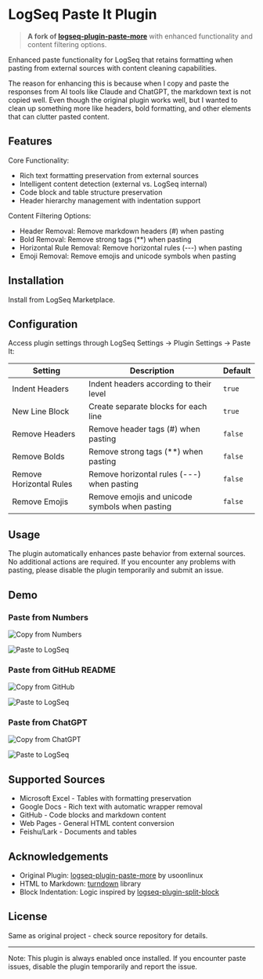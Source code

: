 # LogSeq Paste It Plugin

> **A fork of [logseq-plugin-paste-more](https://github.com/usoonees/logseq-plugin-paste-more)** with enhanced functionality and content filtering options.

Enhanced paste functionality for LogSeq that retains formatting when pasting from external sources with content cleaning capabilities.

The reason for enhancing this is because when I copy and paste the responses from AI tools like Claude and ChatGPT, the markdown text is not copied well. Even though the original plugin works well, but I wanted to clean up something more like headers, bold formatting, and other elements that can clutter pasted content.

## Features

Core Functionality:

- Rich text formatting preservation from external sources
- Intelligent content detection (external vs. LogSeq internal)
- Code block and table structure preservation
- Header hierarchy management with indentation support

Content Filtering Options:

- Header Removal: Remove markdown headers (#) when pasting
- Bold Removal: Remove strong tags (\*\*) when pasting
- Horizontal Rule Removal: Remove horizontal rules (---) when pasting
- Emoji Removal: Remove emojis and unicode symbols when pasting

## Installation

Install from LogSeq Marketplace.

## Configuration

Access plugin settings through LogSeq Settings → Plugin Settings → Paste It:

| Setting                 | Description                                    | Default |
| ----------------------- | ---------------------------------------------- | ------- |
| Indent Headers          | Indent headers according to their level        | `true`  |
| New Line Block          | Create separate blocks for each line           | `true`  |
| Remove Headers          | Remove header tags (#) when pasting            | `false` |
| Remove Bolds            | Remove strong tags (\*\*) when pasting         | `false` |
| Remove Horizontal Rules | Remove horizontal rules (---) when pasting     | `false` |
| Remove Emojis           | Remove emojis and unicode symbols when pasting | `false` |

## Usage

The plugin automatically enhances paste behavior from external sources. No additional actions are required. If you encounter any problems with pasting, please disable the plugin temporarily and submit an issue.

## Demo

### Paste from Numbers

![Copy from Numbers](./images/demo_numbers_to_logseq_1.png)

![Paste to LogSeq](./images/demo_numbers_to_logseq_2.png)

### Paste from GitHub README

![Copy from GitHub](./images/demo_github_to_logseq_1.png)

![Paste to LogSeq](./images/demo_github_to_logseq_2.png)

### Paste from ChatGPT

![Copy from ChatGPT](./images/demo_chatgpt_to_logseq_1.png)

![Paste to LogSeq](./images/demo_chatgpt_to_logseq_2.png)

## Supported Sources

- Microsoft Excel - Tables with formatting preservation
- Google Docs - Rich text with automatic wrapper removal
- GitHub - Code blocks and markdown content
- Web Pages - General HTML content conversion
- Feishu/Lark - Documents and tables

## Acknowledgements

- Original Plugin: [logseq-plugin-paste-more](https://github.com/usoonees/logseq-plugin-paste-more) by usoonlinux
- HTML to Markdown: [turndown](https://github.com/mixmark-io/turndown) library
- Block Indentation: Logic inspired by [logseq-plugin-split-block](https://github.com/hyrijk/logseq-plugin-split-block)

## License

Same as original project - check source repository for details.

---

Note: This plugin is always enabled once installed. If you encounter paste issues, disable the plugin temporarily and report the issue.
